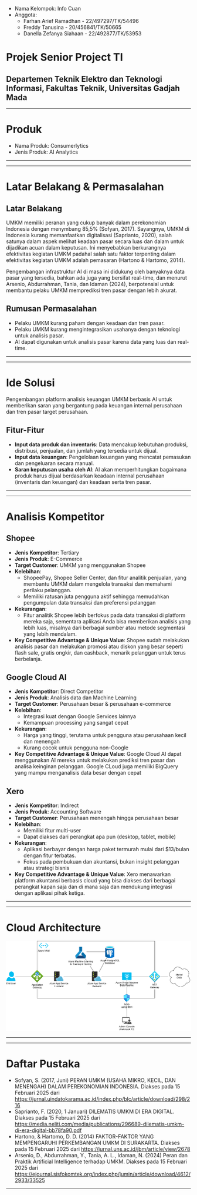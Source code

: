 * Nama Kelompok: Info Cuan
* Anggota:
    * Farhan Arief Ramadhan - 22/497297/TK/54496
    * Freddy Tanusina - 20/456841/TK/50665
    * Danella Zefanya Siahaan - 22/492877/TK/53953

# Projek Senior Project TI

## Departemen Teknik Elektro dan Teknologi Informasi, Fakultas Teknik, Universitas Gadjah Mada

---
# Produk
* Nama Produk: Consumerlytics
* Jenis Produk: AI Analytics
---

---
# Latar Belakang & Permasalahan

## Latar Belakang

UMKM memiliki peranan yang cukup banyak dalam perekonomian Indonesia dengan menymbang 85,5% (Sofyan, 2017). Sayangnya, UMKM di Indonesia kurang memanfaatkan digitalisasi (Saprianto, 2020), salah satunya dalam aspek melihat keadaan pasar secara luas dan dalam untuk dijadikan acuan dalam keputusan. Ini menyebabkan berkurangnya efektivitas kegiatan UMKM padahal salah satu faktor terpenting dalam efektivitas kegiatan UMKM adalah pemasaran (Hartono & Hartomo, 2014).

Pengembangan infrastruktur AI di masa ini didukung oleh banyaknya data pasar yang tersedia, bahkan ada juga yang bersifat real-time, dan menurut Arsenio, Abdurrahman, Tania, dan Idaman (2024), berpotensial untuk membantu pelaku UMKM memprediksi tren pasar dengan lebih akurat.

## Rumusan Permasalahan

* Pelaku UMKM kurang paham dengan keadaan dan tren pasar.
* Pelaku UMKM kurang mengintegrasikan usahanya dengan teknologi untuk analisis pasar.
* AI dapat digunakan untuk analisis pasar karena data yang luas dan real-time.
---

---
# Ide Solusi

Pengembangan platform analisis keuangan UMKM berbasis AI untuk memberikan saran yang bergantung pada keuangan internal perusahaan dan tren pasar target perusahaan.

## Fitur-Fitur

* **Input data produk dan inventaris**: Data mencakup kebutuhan produksi, distribusi, penjualan, dan jumlah yang tersedia untuk dijual.
* **Input data keuangan**: Pengelolaan keuangan yang mencatat pemasukan dan pengeluaran secara manual.
* **Saran keputusan usaha oleh AI**: AI akan memperhitungkan bagaimana produk harus dijual berdasarkan keadaan internal perusahaan (inventaris dan keuangan) dan keadaan serta tren pasar.
---

---
# Analisis Kompetitor

## Shopee

* **Jenis Kompetitor**: Tertiary
* **Jenis Produk**: E-Commerce
* **Target Customer**: UMKM yang menggunakan Shopee
* **Kelebihan**:
    * ShopeePay, Shopee Seller Center, dan fitur analitik penjualan, yang membantu UMKM dalam mengelola transaksi dan memahami perilaku pelanggan.
    * Memiliki ratusan juta pengguna aktif sehingga memudahkan pengumpulan data transaksi dan preferensi pelanggan
* **Kekurangan**:
    * Fitur analitik Shopee lebih berfokus pada data transaksi di platform mereka saja, sementara aplikasi Anda bisa memberikan analisis yang lebih luas, misalnya dari berbagai sumber atau metode segmentasi yang lebih mendalam.
* **Key Competitive Advantage & Unique Value**: Shopee sudah melakukan analisis pasar dan melakukan promosi atau diskon yang besar seperti flash sale, gratis ongkir, dan cashback, menarik pelanggan untuk terus berbelanja.

## Google Cloud AI

* **Jenis Kompetitor**: Direct Competitor
* **Jenis Produk**: Analisis data dan Machine Learning
* **Target Customer**: Perusahaan besar & perusahaan e-commerce
* **Kelebihan**:
    * Integrasi kuat dengan Google Services lainnya
    * Kemampuan processing yang sangat cepat
* **Kekurangan**:
    * Harga yang tinggi, terutama untuk pengguna atau perusahaan kecil dan menengah
    * Kurang cocok untuk pengguna non-Google
* **Key Competitive Advantage & Unique Value**: Google Cloud AI dapat menggunakan AI mereka untuk melakukan prediksi tren pasar dan analisa keinginan pelanggan. Google CLoud juga memiliki BigQuery yang mampu menganalisis data besar dengan cepat

## Xero

* **Jenis Kompetitor**: Indirect
* **Jenis Produk**: Accounting Software
* **Target Customer**: Perusahaan menengah hingga perusahaan besar
* **Kelebihan**:
    * Memiliki fitur multi-user
    * Dapat diakses dari perangkat apa pun (desktop, tablet, mobile) 
* **Kekurangan**:
    * Aplikasi berbayar dengan harga paket termurah mulai dari $13/bulan dengan fitur terbatas.
    * Fokus pada pembukuan dan akuntansi, bukan insight pelanggan atau strategi bisnis
* **Key Competitive Advantage & Unique Value**: Xero menawarkan platform akuntansi berbasis cloud yang bisa diakses dari berbagai perangkat kapan saja dan di mana saja dan mendukung integrasi dengan aplikasi pihak ketiga.
---

---

# Cloud Architecture

<img src="assets/cloudArchitecture.png"/>

---

---
# Daftar Pustaka

* Sofyan, S. (2017, Juni) PERAN UMKM (USAHA MIKRO, KECIL, DAN MENENGAH) DALAM PEREKONOMIAN INDONESIA. Diakses pada 15 Februari 2025 dari https://jurnal.uindatokarama.ac.id/index.php/blc/article/download/298/216
* Saprianto, F. (2020, 1 Januari) DILEMATIS UMKM DI ERA DIGITAL. Diakses pada 15 Februari 2025 dari https://media.neliti.com/media/publications/296689-dilematis-umkm-di-era-digital-bb78fa90.pdf
* Hartono, & Hartomo, D. D. (2014) FAKTOR-FAKTOR YANG MEMPENGARUHI PERKEMBANGAN UMKM DI SURAKARTA. Diakses pada 15 Februari 2025 dari https://jurnal.uns.ac.id/jbm/article/view/2678 
* Arsenio, D., Abdurrahman, Y., Tania, A. L., Idaman, N. (2024) Peran dan Praktik Artificial Intelligence terhadap UMKM. Diakses pada 15 Februari 2025 dari https://ejournal.sisfokomtek.org/index.php/jumin/article/download/4612/2933/33525 
---